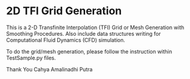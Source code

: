 # 2D TFI Grid Generation

This is a 2-D Transfinite Interpolation (TFI) Grid or Mesh Generation with Smoothing Procedures. 
Also include data structures writing for Computational Fluid Dynamics (CFD) simulation.

To do the grid/mesh generation, please follow the instruction within TestSample.py files.

Thank You
Cahya Amalinadhi Putra
